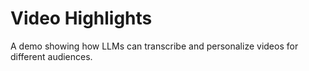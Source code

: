 # Video Highlights

A demo showing how LLMs can transcribe and personalize videos for different audiences.
